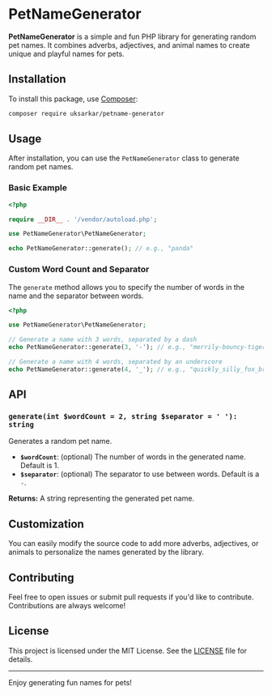 # PetNameGenerator

**PetNameGenerator** is a simple and fun PHP library for generating random pet names. It combines adverbs, adjectives, and animal names to create unique and playful names for pets.

## Installation

To install this package, use [Composer](https://getcomposer.org/):

```bash
composer require uksarkar/petname-generator
```

## Usage

After installation, you can use the `PetNameGenerator` class to generate random pet names. 

### Basic Example

```php
<?php

require __DIR__ . '/vendor/autoload.php';

use PetNameGenerator\PetNameGenerator;

echo PetNameGenerator::generate(); // e.g., "panda"
```

### Custom Word Count and Separator

The `generate` method allows you to specify the number of words in the name and the separator between words.

```php
<?php

use PetNameGenerator\PetNameGenerator;

// Generate a name with 3 words, separated by a dash
echo PetNameGenerator::generate(3, '-'); // e.g., "merrily-bouncy-tiger"

// Generate a name with 4 words, separated by an underscore
echo PetNameGenerator::generate(4, '_'); // e.g., "quickly_silly_fox_brave"
```

## API

### `generate(int $wordCount = 2, string $separator = ' '): string`

Generates a random pet name.

- **`$wordCount`**: (optional) The number of words in the generated name. Default is 1.
- **`$separator`**: (optional) The separator to use between words. Default is a `-`.

**Returns:** A string representing the generated pet name.

## Customization

You can easily modify the source code to add more adverbs, adjectives, or animals to personalize the names generated by the library.

## Contributing

Feel free to open issues or submit pull requests if you'd like to contribute. Contributions are always welcome!

## License

This project is licensed under the MIT License. See the [LICENSE](LICENSE) file for details.

---

Enjoy generating fun names for pets!